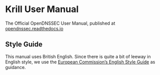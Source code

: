 # Krill User Manual
The Official OpenDNSSEC User Manual, published at [opendnssec.readthedocs.io](https://opendnssec.readthedocs.io)


## Style Guide

This manual uses British English. Since there is quite a bit of leeway in
English style, we use the [European Commission’s English Style Guide] as
guidance.

[European Commission’s English Style Guide]: https://ec.europa.eu/info/sites/info/files/styleguide_english_dgt_en.pdf

